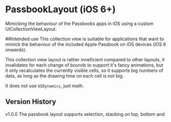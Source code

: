 PassbookLayout (iOS 6+)
===============

Mimicking the behaviour of the Passbooks apps in iOS using a custom UICollectionViewLayout.



##Intended use
This collection view is suitable for applications that want to mimick the behaviour of the included Apple Passbook on iOS devices (iOS 6 onwards).

This collection view layout is rather inneficient compared to other layouts, it invalidates for each change of bounds to support it's fancy animations, but it only recalculates the currently visible cells, so it supports big numbers of data, as long as the drawing time on each cell is not big. 

It does not use `UIDynamics`, just math.

## Version History
v1.0.0 The passbook layout supports selection, stacking on top, bottom and 
